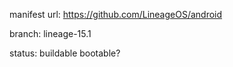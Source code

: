 manifest url:
https://github.com/LineageOS/android

branch:
lineage-15.1

status:
buildable
bootable?
